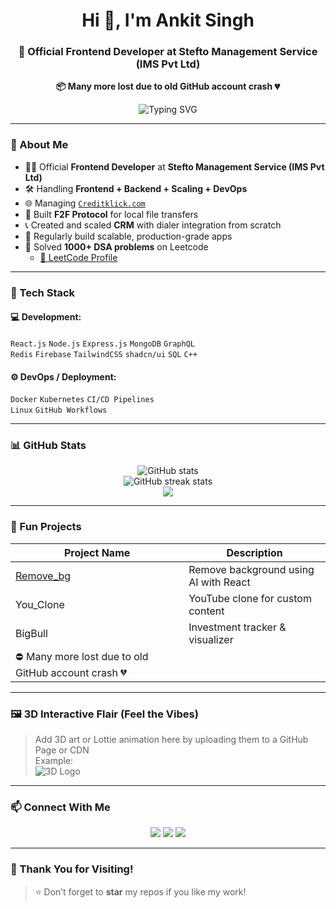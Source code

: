 <h1 align="center">Hi 👋, I'm Ankit Singh</h1>
<h3 align="center">🚀 Official Frontend Developer at Stefto Management Service (IMS Pvt Ltd)</h3>

<p align="center"><strong>📦 Many more lost due to old GitHub account crash 💔</strong></p>

<p align="center">
  <img src="https://readme-typing-svg.demolab.com?font=Fira+Code&pause=1000&center=true&vCenter=true&width=435&lines=Full-Stack+Developer;Product+Scaler+%26+Problem+Solver;React+%7C+Node+%7C+DevOps+%7C+Data+Structures;Open+Source+Contributor" alt="Typing SVG" />
</p>

---

### 🧠 About Me
- 🧑‍💼 Official **Frontend Developer** at **Stefto Management Service (IMS Pvt Ltd)**  
- 🛠️ Handling **Frontend + Backend + Scaling + DevOps**  
- 🌐 Managing [`Creditklick.com`](https://creditklick.com)  
- 🔁 Built **F2F Protocol** for local file transfers  
- 📞 Created and scaled **CRM** with dialer integration from scratch  
- 🧪 Regularly build scalable, production-grade apps  
- 🧩 Solved **1000+ DSA problems** on Leetcode  
  - [🔗 LeetCode Profile](https://leetcode.com/Ankit_Singh25)

---

### 🧰 Tech Stack

#### 💻 Development:
`React.js` `Node.js` `Express.js` `MongoDB` `GraphQL`  
`Redis` `Firebase` `TailwindCSS` `shadcn/ui` `SQL` `C++`

#### ⚙️ DevOps / Deployment:
`Docker` `Kubernetes` `CI/CD Pipelines`  
`Linux` `GitHub Workflows`

---

### 📊 GitHub Stats

<p align="center">
  <img src="https://github-readme-stats.vercel.app/api?username=ankitsinghbash&show_icons=true&theme=radical" alt="GitHub stats" />
  <br/>
  <img src="https://github-readme-streak-stats.herokuapp.com/?user=ankitsinghbash&theme=radical" alt="GitHub streak stats" />
  <br/>
  <img src="https://github-readme-stats.vercel.app/api/top-langs/?username=ankitsinghbash&layout=compact&theme=radical" />
</p>

---

### 🚀 Fun Projects

| Project Name | Description |
|--------------|-------------|
| [Remove_bg](https://github.com/ankitsinghbash/Remove_bg_Frontend) | Remove background using AI with React |
| You_Clone | YouTube clone for custom content |
| BigBull | Investment tracker & visualizer |
| ⛔ Many more lost due to old GitHub account crash 💔 |

---

### 🖼️ 3D Interactive Flair (Feel the Vibes)

> Add 3D art or Lottie animation here by uploading them to a GitHub Page or CDN  
> Example:  
> ![3D Logo](https://raw.githubusercontent.com/ankitsinghbash/assets/main/3d-logo.gif)

---

### 📫 Connect With Me

<p align="center">
  <a href="https://www.linkedin.com/in/YOUR-LINKEDIN/"><img src="https://img.shields.io/badge/LinkedIn-blue?style=for-the-badge&logo=linkedin" /></a>
  <a href="mailto:youremail@example.com"><img src="https://img.shields.io/badge/Gmail-red?style=for-the-badge&logo=gmail" /></a>
  <a href="https://twitter.com/YOUR_HANDLE"><img src="https://img.shields.io/badge/Twitter-1DA1F2?style=for-the-badge&logo=twitter" /></a>
</p>

---

### 🙏 Thank You for Visiting!

> ⭐️ Don’t forget to **star** my repos if you like my work!
